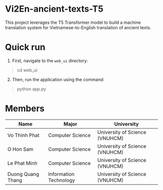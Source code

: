 # Vi2En-ancient-texts-T5
This project leverages the T5 Transformer model to build a machine translation system for Vietnamese-to-English translation of ancient texts.

# Quick run
1. First, navigate to the `web_ui` directory:
> cd web_ui

2. Then, run the application using the command:
> python app.py

# Members
| **Name**| **Major**| **University**|
|-|-|-|
| Vo Thinh Phat | Computer Science  | University of Science (VNUHCM) |
| O Hon Sam | Computer Science  | University of Science (VNUHCM) |
| Le Phat Minh | Computer Science  | University of Science (VNUHCM) |
| Duong Quang Thang | Information Technology  | University of Science (VNUHCM) |